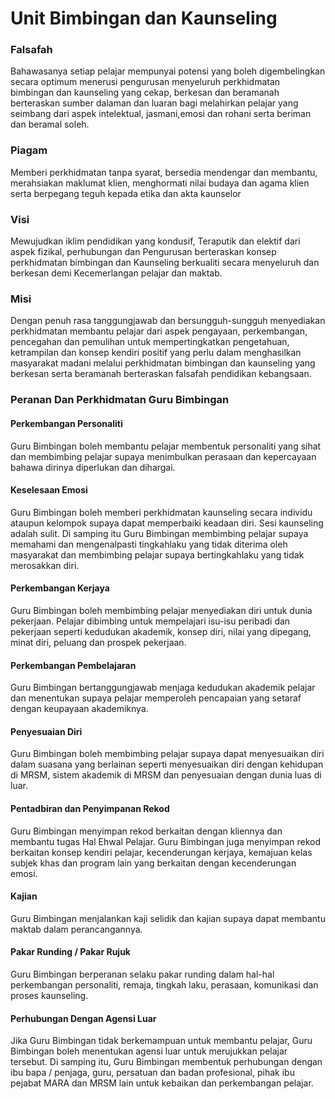 # Unit Bimbingan dan Kaunseling

### Falsafah

Bahawasanya setiap pelajar mempunyai potensi yang boleh digembelingkan secara optimum menerusi pengurusan menyeluruh perkhidmatan bimbingan dan kaunseling yang cekap, berkesan dan beramanah berteraskan sumber dalaman dan luaran bagi melahirkan pelajar yang seimbang dari aspek intelektual, jasmani,emosi dan rohani serta beriman dan beramal soleh.

### Piagam

Memberi perkhidmatan tanpa syarat, bersedia mendengar dan membantu, merahsiakan maklumat klien, menghormati nilai budaya dan agama klien serta berpegang teguh kepada etika dan akta kaunselor

### Visi

Mewujudkan iklim pendidikan yang kondusif, Teraputik dan elektif dari aspek fizikal, perhubungan dan Pengurusan berteraskan konsep perkhidmatan bimbingan dan Kaunseling berkualiti secara menyeluruh dan berkesan demi Kecemerlangan pelajar dan maktab.

### Misi

Dengan penuh rasa tanggungjawab dan bersungguh-sungguh menyediakan perkhidmatan membantu pelajar dari aspek pengayaan, perkembangan, pencegahan dan pemulihan untuk mempertingkatkan pengetahuan, ketrampilan dan konsep kendiri positif yang perlu dalam menghasilkan masyarakat madani melalui perkhidmatan bimbingan dan kaunseling yang berkesan serta beramanah berteraskan falsafah pendidikan kebangsaan.

### Peranan Dan Perkhidmatan Guru Bimbingan

#### Perkembangan Personaliti

Guru Bimbingan boleh membantu pelajar membentuk personaliti yang sihat dan membimbing pelajar supaya menimbulkan perasaan dan kepercayaan bahawa dirinya diperlukan dan dihargai.

#### Keselesaan Emosi

Guru Bimbingan boleh memberi perkhidmatan kaunseling secara individu ataupun kelompok supaya dapat memperbaiki keadaan diri. Sesi kaunseling adalah sulit. Di samping itu Guru Bimbingan membimbing pelajar supaya memahami dan mengenalpasti tingkahlaku yang tidak diterima oleh masyarakat dan membimbing pelajar supaya bertingkahlaku yang tidak merosakkan diri.

#### Perkembangan Kerjaya

Guru Bimbingan boleh membimbing pelajar menyediakan diri untuk dunia pekerjaan. Pelajar dibimbing untuk mempelajari isu-isu peribadi dan pekerjaan seperti kedudukan akademik, konsep diri, nilai yang dipegang, minat diri, peluang dan prospek pekerjaan.

#### Perkembangan Pembelajaran

Guru Bimbingan bertanggungjawab menjaga kedudukan akademik pelajar dan menentukan supaya pelajar memperoleh pencapaian yang setaraf dengan keupayaan akademiknya.

#### Penyesuaian Diri

Guru Bimbingan boleh membimbing pelajar supaya dapat menyesuaikan diri dalam suasana yang berlainan seperti menyesuaikan diri dengan kehidupan di MRSM, sistem akademik di MRSM dan penyesuaian dengan dunia luas di luar.

#### Pentadbiran dan Penyimpanan Rekod

Guru Bimbingan menyimpan rekod berkaitan dengan kliennya dan membantu tugas Hal Ehwal Pelajar. Guru Bimbingan juga menyimpan rekod berkaitan konsep kendiri pelajar, kecenderungan kerjaya, kemajuan kelas subjek khas dan program lain yang berkaitan dengan kecenderungan emosi.

#### Kajian

Guru Bimbingan menjalankan kaji selidik dan kajian supaya dapat membantu maktab dalam perancangannya.

#### Pakar Runding / Pakar Rujuk

Guru Bimbingan berperanan selaku pakar runding dalam hal-hal perkembangan personaliti, remaja, tingkah laku, perasaan, komunikasi dan proses kaunseling.

#### Perhubungan Dengan Agensi Luar

Jika Guru Bimbingan tidak berkemampuan untuk membantu pelajar, Guru Bimbingan boleh menentukan agensi luar untuk merujukkan pelajar tersebut. Di samping itu, Guru Bimbingan membentuk perhubungan dengan ibu bapa / penjaga, guru, persatuan dan badan profesional, pihak ibu pejabat MARA dan MRSM lain untuk kebaikan dan perkembangan pelajar.
